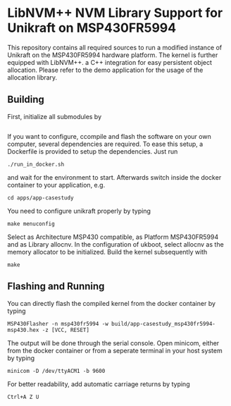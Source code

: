 # LibNVM++ NVM Library Support for Unikraft on MSP430FR5994

This repository contains all required sources to run a modified instance of Unikraft on the MSP430FR5994 hardware platform. The kernel is further equipped with LibNVM++. a C++ integration for easy persistent object allocation. Please refer to the demo application for the usage of the allocation library.

## Building
First, initialize all submodules by
```
```
If you want to configure, ccompile and flash the software on your own computer, several dependencies are required. To ease this setup, a Dockerfile is provided to setup the dependencies. Just run
```
./run_in_docker.sh
```
and wait for the environment to start. Afterwards switch inside the docker container to your application, e.g.
```
cd apps/app-casestudy
```
You need to configure unikraft properly by typing
```
make menuconfig
```
Select as Architecture MSP430 compatible, as Platform MSP430FR5994 and as Library allocnv. In the configuration of ukboot, select allocnv as the memory allocator to be initialized. Build the kernel subsequently with
```
make
```

## Flashing and Running

You can directly flash the compiled kernel from the docker container by typing

```
MSP430Flasher -n msp430fr5994 -w build/app-casestudy_msp430fr5994-msp430.hex -z [VCC, RESET]
```

The output will be done through the serial console. Open minicom, either from the docker container or from a seperate terminal in your host system by typing

```
minicom -D /dev/ttyACM1 -b 9600
```
For better readability, add automatic carriage returns by typing
```
Ctrl+A Z U
```